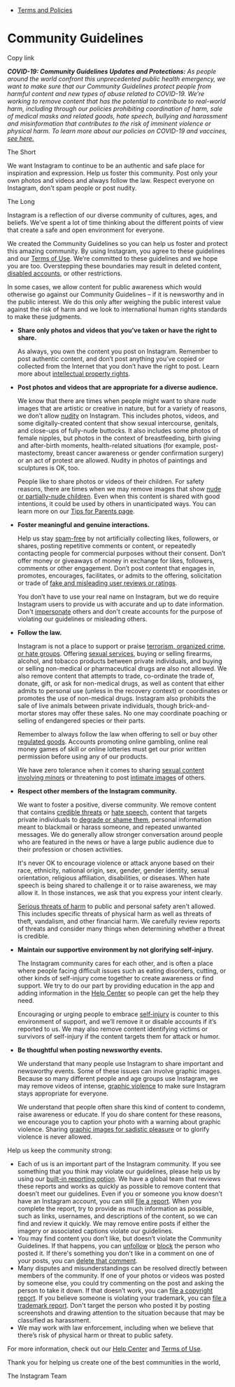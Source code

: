 *   [Terms and Policies](https://help.instagram.com/1417489251945243/?helpref=breadcrumb)

Community Guidelines
====================

Copy link

_**COVID-19: Community Guidelines Updates and Protections:** As people around the world confront this unprecedented public health emergency, we want to make sure that our Community Guidelines protect people from harmful content and new types of abuse related to COVID-19. We’re working to remove content that has the potential to contribute to real-world harm, including through our policies prohibiting coordination of harm, sale of medical masks and related goods, hate speech, bullying and harassment and misinformation that contributes to the risk of imminent violence or physical harm. To learn more about our policies on COVID-19 and vaccines, [see here.](https://help.instagram.com/697825587576762?helpref=faq_content)_

The Short

We want Instagram to continue to be an authentic and safe place for inspiration and expression. Help us foster this community. Post only your own photos and videos and always follow the law. Respect everyone on Instagram, don’t spam people or post nudity.

The Long

Instagram is a reflection of our diverse community of cultures, ages, and beliefs. We’ve spent a lot of time thinking about the different points of view that create a safe and open environment for everyone.

We created the Community Guidelines so you can help us foster and protect this amazing community. By using Instagram, you agree to these guidelines and our [Terms of Use](https://www.instagram.com/legal/terms). We’re committed to these guidelines and we hope you are too. Overstepping these boundaries may result in deleted content, [disabled accounts](https://help.instagram.com/366993040048856?helpref=faq_content), or other restrictions.

In some cases, we allow content for public awareness which would otherwise go against our Community Guidelines – if it is newsworthy and in the public interest. We do this only after weighing the public interest value against the risk of harm and we look to international human rights standards to make these judgments.

*   **Share only photos and videos that you’ve taken or have the right to share.**
    
    As always, you own the content you post on Instagram. Remember to post authentic content, and don’t post anything you’ve copied or collected from the Internet that you don’t have the right to post. Learn more about [intellectual property rights](https://help.instagram.com/126382350847838?helpref=faq_content).
    
*   **Post photos and videos that are appropriate for a diverse audience.**
    
    We know that there are times when people might want to share nude images that are artistic or creative in nature, but for a variety of reasons, we don’t allow [nudity](https://l.instagram.com/?u=https%3A%2F%2Fwww.facebook.com%2Fcommunitystandards%2Fadult_nudity_sexual_activity&e=AT3zSx6tHQVfYLepwMe-_qnpc5TuGsqnJKsBvDnMM45rzRMtYNmA-kLGbWZWMtwAAKdeJGYYPzWqrNTydxZL54mLsh3Bbdn9ivp7GZj9xpqd5SaTsOtypL--uCTCq9oxhCxLj3J5Acy5Vr72gTkwGg) on Instagram. This includes photos, videos, and some digitally-created content that show sexual intercourse, genitals, and close-ups of fully-nude buttocks. It also includes some photos of female nipples, but photos in the context of breastfeeding, birth giving and after-birth moments, health-related situations (for example, post-mastectomy, breast cancer awareness or gender confirmation surgery) or an act of protest are allowed. Nudity in photos of paintings and sculptures is OK, too.
    
    People like to share photos or videos of their children. For safety reasons, there are times when we may remove images that show [nude or partially-nude children](https://l.instagram.com/?u=https%3A%2F%2Fwww.facebook.com%2Fcommunitystandards%2Fchild_nudity_sexual_exploitation&e=AT3zSx6tHQVfYLepwMe-_qnpc5TuGsqnJKsBvDnMM45rzRMtYNmA-kLGbWZWMtwAAKdeJGYYPzWqrNTydxZL54mLsh3Bbdn9ivp7GZj9xpqd5SaTsOtypL--uCTCq9oxhCxLj3J5Acy5Vr72gTkwGg). Even when this content is shared with good intentions, it could be used by others in unanticipated ways. You can learn more on our [Tips for Parents page](https://help.instagram.com/154475974694511/?helpref=faq_content).
    
*   **Foster meaningful and genuine interactions.**
    
    Help us stay [spam-free](https://l.instagram.com/?u=https%3A%2F%2Fwww.facebook.com%2Fcommunitystandards%2Fspam&e=AT3zSx6tHQVfYLepwMe-_qnpc5TuGsqnJKsBvDnMM45rzRMtYNmA-kLGbWZWMtwAAKdeJGYYPzWqrNTydxZL54mLsh3Bbdn9ivp7GZj9xpqd5SaTsOtypL--uCTCq9oxhCxLj3J5Acy5Vr72gTkwGg) by not artificially collecting likes, followers, or shares, posting repetitive comments or content, or repeatedly contacting people for commercial purposes without their consent. Don’t offer money or giveaways of money in exchange for likes, followers, comments or other engagement. Don’t post content that engages in, promotes, encourages, facilitates, or admits to the offering, solicitation or trade of [fake and misleading user reviews or ratings](https://l.instagram.com/?u=https%3A%2F%2Fwww.facebook.com%2Fcommunitystandards%2Ffraud_deception&e=AT3zSx6tHQVfYLepwMe-_qnpc5TuGsqnJKsBvDnMM45rzRMtYNmA-kLGbWZWMtwAAKdeJGYYPzWqrNTydxZL54mLsh3Bbdn9ivp7GZj9xpqd5SaTsOtypL--uCTCq9oxhCxLj3J5Acy5Vr72gTkwGg).
    
    You don’t have to use your real name on Instagram, but we do require Instagram users to provide us with accurate and up to date information. Don't [impersonate](https://l.instagram.com/?u=https%3A%2F%2Fwww.facebook.com%2Fcommunitystandards%2Fmisrepresentation&e=AT3zSx6tHQVfYLepwMe-_qnpc5TuGsqnJKsBvDnMM45rzRMtYNmA-kLGbWZWMtwAAKdeJGYYPzWqrNTydxZL54mLsh3Bbdn9ivp7GZj9xpqd5SaTsOtypL--uCTCq9oxhCxLj3J5Acy5Vr72gTkwGg) others and don't create accounts for the purpose of violating our guidelines or misleading others.
    
*   **Follow the law.**
    
    Instagram is not a place to support or praise [terrorism, organized crime, or hate groups](https://l.instagram.com/?u=https%3A%2F%2Fwww.facebook.com%2Fcommunitystandards%2Fdangerous_individuals_organizations&e=AT3zSx6tHQVfYLepwMe-_qnpc5TuGsqnJKsBvDnMM45rzRMtYNmA-kLGbWZWMtwAAKdeJGYYPzWqrNTydxZL54mLsh3Bbdn9ivp7GZj9xpqd5SaTsOtypL--uCTCq9oxhCxLj3J5Acy5Vr72gTkwGg). Offering [sexual services](https://l.instagram.com/?u=https%3A%2F%2Fwww.facebook.com%2Fcommunitystandards%2Fsexual_solicitation&e=AT3zSx6tHQVfYLepwMe-_qnpc5TuGsqnJKsBvDnMM45rzRMtYNmA-kLGbWZWMtwAAKdeJGYYPzWqrNTydxZL54mLsh3Bbdn9ivp7GZj9xpqd5SaTsOtypL--uCTCq9oxhCxLj3J5Acy5Vr72gTkwGg), buying or selling firearms, alcohol, and tobacco products between private individuals, and buying or selling non-medical or pharmaceutical drugs are also not allowed. We also remove content that attempts to trade, co-ordinate the trade of, donate, gift, or ask for non-medical drugs, as well as content that either admits to personal use (unless in the recovery context) or coordinates or promotes the use of non-medical drugs. Instagram also prohibits the sale of live animals between private individuals, though brick-and-mortar stores may offer these sales. No one may coordinate poaching or selling of endangered species or their parts.
    
    Remember to always follow the law when offering to sell or buy other [regulated goods](https://l.instagram.com/?u=https%3A%2F%2Fwww.facebook.com%2Fcommunitystandards%2Fregulated_goods&e=AT3zSx6tHQVfYLepwMe-_qnpc5TuGsqnJKsBvDnMM45rzRMtYNmA-kLGbWZWMtwAAKdeJGYYPzWqrNTydxZL54mLsh3Bbdn9ivp7GZj9xpqd5SaTsOtypL--uCTCq9oxhCxLj3J5Acy5Vr72gTkwGg). Accounts promoting online gambling, online real money games of skill or online lotteries must get our prior written permission before using any of our products.
    
    We have zero tolerance when it comes to sharing [sexual content involving minors](https://l.instagram.com/?u=https%3A%2F%2Fwww.facebook.com%2Fcommunitystandards%2Fchild_nudity_sexual_exploitation&e=AT3zSx6tHQVfYLepwMe-_qnpc5TuGsqnJKsBvDnMM45rzRMtYNmA-kLGbWZWMtwAAKdeJGYYPzWqrNTydxZL54mLsh3Bbdn9ivp7GZj9xpqd5SaTsOtypL--uCTCq9oxhCxLj3J5Acy5Vr72gTkwGg) or threatening to post [intimate images](https://l.instagram.com/?u=https%3A%2F%2Fwww.facebook.com%2Fcommunitystandards%2Fsexual_exploitation_adults&e=AT3zSx6tHQVfYLepwMe-_qnpc5TuGsqnJKsBvDnMM45rzRMtYNmA-kLGbWZWMtwAAKdeJGYYPzWqrNTydxZL54mLsh3Bbdn9ivp7GZj9xpqd5SaTsOtypL--uCTCq9oxhCxLj3J5Acy5Vr72gTkwGg) of others.
    
*   **Respect other members of the Instagram community.**
    
    We want to foster a positive, diverse community. We remove content that contains [credible threats](https://l.instagram.com/?u=https%3A%2F%2Fwww.facebook.com%2Fcommunitystandards%2Fcredible_violence&e=AT3zSx6tHQVfYLepwMe-_qnpc5TuGsqnJKsBvDnMM45rzRMtYNmA-kLGbWZWMtwAAKdeJGYYPzWqrNTydxZL54mLsh3Bbdn9ivp7GZj9xpqd5SaTsOtypL--uCTCq9oxhCxLj3J5Acy5Vr72gTkwGg) or [hate speech](https://l.instagram.com/?u=https%3A%2F%2Fwww.facebook.com%2Fcommunitystandards%2Fhate_speech&e=AT3zSx6tHQVfYLepwMe-_qnpc5TuGsqnJKsBvDnMM45rzRMtYNmA-kLGbWZWMtwAAKdeJGYYPzWqrNTydxZL54mLsh3Bbdn9ivp7GZj9xpqd5SaTsOtypL--uCTCq9oxhCxLj3J5Acy5Vr72gTkwGg), content that targets private individuals to [degrade or shame them](https://l.instagram.com/?u=https%3A%2F%2Fwww.facebook.com%2Fcommunitystandards%2Fbullying&e=AT3zSx6tHQVfYLepwMe-_qnpc5TuGsqnJKsBvDnMM45rzRMtYNmA-kLGbWZWMtwAAKdeJGYYPzWqrNTydxZL54mLsh3Bbdn9ivp7GZj9xpqd5SaTsOtypL--uCTCq9oxhCxLj3J5Acy5Vr72gTkwGg), personal information meant to blackmail or harass someone, and repeated unwanted messages. We do generally allow stronger conversation around people who are featured in the news or have a large public audience due to their profession or chosen activities.
    
    It's never OK to encourage violence or attack anyone based on their race, ethnicity, national origin, sex, gender, gender identity, sexual orientation, religious affiliation, disabilities, or diseases. When hate speech is being shared to challenge it or to raise awareness, we may allow it. In those instances, we ask that you express your intent clearly.
    
    [Serious threats of harm](https://l.instagram.com/?u=https%3A%2F%2Fwww.facebook.com%2Fcommunitystandards%2Fcredible_violence&e=AT3zSx6tHQVfYLepwMe-_qnpc5TuGsqnJKsBvDnMM45rzRMtYNmA-kLGbWZWMtwAAKdeJGYYPzWqrNTydxZL54mLsh3Bbdn9ivp7GZj9xpqd5SaTsOtypL--uCTCq9oxhCxLj3J5Acy5Vr72gTkwGg) to public and personal safety aren't allowed. This includes specific threats of physical harm as well as threats of theft, vandalism, and other financial harm. We carefully review reports of threats and consider many things when determining whether a threat is credible.
    
*   **Maintain our supportive environment by not glorifying self-injury.**
    
    The Instagram community cares for each other, and is often a place where people facing difficult issues such as eating disorders, cutting, or other kinds of self-injury come together to create awareness or find support. We try to do our part by providing education in the app and adding information in the [Help Center](https://help.instagram.com/) so people can get the help they need.
    
    Encouraging or urging people to embrace [self-injury](https://l.instagram.com/?u=https%3A%2F%2Fwww.facebook.com%2Fcommunitystandards%2Fsuicide_self_injury_violence&e=AT3zSx6tHQVfYLepwMe-_qnpc5TuGsqnJKsBvDnMM45rzRMtYNmA-kLGbWZWMtwAAKdeJGYYPzWqrNTydxZL54mLsh3Bbdn9ivp7GZj9xpqd5SaTsOtypL--uCTCq9oxhCxLj3J5Acy5Vr72gTkwGg) is counter to this environment of support, and we’ll remove it or disable accounts if it’s reported to us. We may also remove content identifying victims or survivors of self-injury if the content targets them for attack or humor.
    
*   **Be thoughtful when posting newsworthy events.**
    
    We understand that many people use Instagram to share important and newsworthy events. Some of these issues can involve graphic images. Because so many different people and age groups use Instagram, we may remove videos of intense, [graphic violence](https://l.instagram.com/?u=https%3A%2F%2Fwww.facebook.com%2Fcommunitystandards%2Fgraphic_violence&e=AT3zSx6tHQVfYLepwMe-_qnpc5TuGsqnJKsBvDnMM45rzRMtYNmA-kLGbWZWMtwAAKdeJGYYPzWqrNTydxZL54mLsh3Bbdn9ivp7GZj9xpqd5SaTsOtypL--uCTCq9oxhCxLj3J5Acy5Vr72gTkwGg) to make sure Instagram stays appropriate for everyone.
    
    We understand that people often share this kind of content to condemn, raise awareness or educate. If you do share content for these reasons, we encourage you to caption your photo with a warning about graphic violence. Sharing [graphic images for sadistic pleasure](https://l.instagram.com/?u=https%3A%2F%2Fwww.facebook.com%2Fcommunitystandards%2Fcruel_insensitive&e=AT3zSx6tHQVfYLepwMe-_qnpc5TuGsqnJKsBvDnMM45rzRMtYNmA-kLGbWZWMtwAAKdeJGYYPzWqrNTydxZL54mLsh3Bbdn9ivp7GZj9xpqd5SaTsOtypL--uCTCq9oxhCxLj3J5Acy5Vr72gTkwGg) or to glorify violence is never allowed.
    

Help us keep the community strong:

*   Each of us is an important part of the Instagram community. If you see something that you think may violate our guidelines, please help us by using our [built-in reporting option](https://help.instagram.com/165828726894770?helpref=faq_content). We have a global team that reviews these reports and works as quickly as possible to remove content that doesn’t meet our guidelines. Even if you or someone you know doesn’t have an Instagram account, you can still [file a report](https://help.instagram.com/contact/383679321740945). When you complete the report, try to provide as much information as possible, such as links, usernames, and descriptions of the content, so we can find and review it quickly. We may remove entire posts if either the imagery or associated captions violate our guidelines.
*   You may find content you don’t like, but doesn’t violate the Community Guidelines. If that happens, you can [unfollow](https://help.instagram.com/286340048138725?helpref=faq_content) or [block](https://help.instagram.com/426700567389543/?helpref=faq_content) the person who posted it. If there's something you don't like in a comment on one of your posts, you can [delete that comment](https://help.instagram.com/289098941190483?helpref=faq_content).
*   Many disputes and misunderstandings can be resolved directly between members of the community. If one of your photos or videos was posted by someone else, you could try commenting on the post and asking the person to take it down. If that doesn’t work, you can [file a copyright report](https://help.instagram.com/126382350847838?helpref=faq_content). If you believe someone is violating your trademark, you can [file a trademark report](https://help.instagram.com/222826637847963?helpref=faq_content). Don't target the person who posted it by posting screenshots and drawing attention to the situation because that may be classified as harassment.
*   We may work with law enforcement, including when we believe that there’s risk of physical harm or threat to public safety.

For more information, check out our [Help Center](https://help.instagram.com/) and [Terms of Use](https://l.instagram.com/?u=http%3A%2F%2Finstagram.com%2Flegal%2Fterms%2F%23&e=AT3zSx6tHQVfYLepwMe-_qnpc5TuGsqnJKsBvDnMM45rzRMtYNmA-kLGbWZWMtwAAKdeJGYYPzWqrNTydxZL54mLsh3Bbdn9ivp7GZj9xpqd5SaTsOtypL--uCTCq9oxhCxLj3J5Acy5Vr72gTkwGg).

Thank you for helping us create one of the best communities in the world,

The Instagram Team